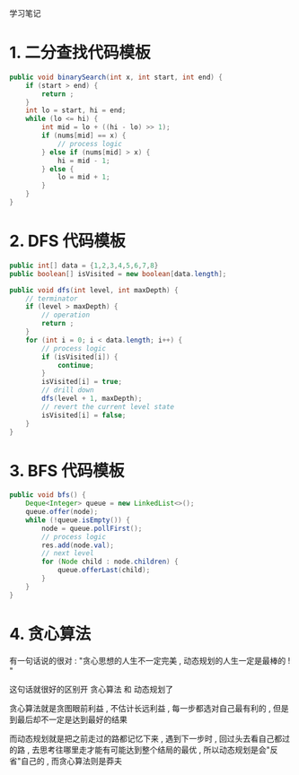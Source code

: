 学习笔记

# 1. 二分查找代码模板

```java
public void binarySearch(int x, int start, int end) {
    if (start > end) {
        return ;
    }
    int lo = start, hi = end;
    while (lo <= hi) {
        int mid = lo + ((hi - lo) >> 1);
        if (nums[mid] == x) {
            // process logic
        } else if (nums[mid] > x) {
            hi = mid - 1;
        } else {
            lo = mid + 1;
        }
    }
}
```

# 2. DFS 代码模板

```java
public int[] data = {1,2,3,4,5,6,7,8}
public boolean[] isVisited = new boolean[data.length];

public void dfs(int level, int maxDepth) {
    // terminator
    if (level > maxDepth) {
        // operation
        return ;
    }
    for (int i = 0; i < data.length; i++) {
        // process logic
        if (isVisited[i]) {
        	continue;
    	}
        isVisited[i] = true;
        // drill down
        dfs(level + 1, maxDepth);
        // revert the current level state
        isVisited[i] = false;
    }
}
```

# 3. BFS 代码模板

```java
public void bfs() {
    Deque<Integer> queue = new LinkedList<>();
    queue.offer(node);
    while (!queue.isEmpty()) {
        node = queue.pollFirst();
        // process logic
        res.add(node.val);
        // next level
        for (Node child : node.children) {
            queue.offerLast(child);
        }
    }
}
```

# 4. 贪心算法

有一句话说的很对 : "贪心思想的人生不一定完美 , 动态规划的人生一定是最棒的 ! "

这句话就很好的区别开 贪心算法 和 动态规划了

贪心算法就是贪图眼前利益 , 不估计长远利益 , 每一步都选对自己最有利的 , 但是到最后却不一定是达到最好的结果

而动态规划就是把之前走过的路都记忆下来 , 遇到下一步时 , 回过头去看自己都过的路 , 去思考往哪里走才能有可能达到整个结局的最优 , 所以动态规划是会"反省"自己的 , 而贪心算法则是莽夫
